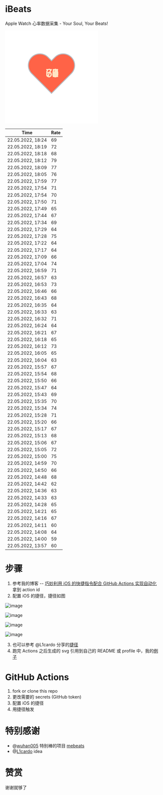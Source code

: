 # iBeats
Apple Watch 心率数据采集 - Your Soul, Your Beats!

![](./files/heart.svg)

<!--START_SECTION:my_heart_rate-->
| Time | Rate | 
 | ---- | ---- | 
| 22.05.2022, 18:24 | 69 |
| 22.05.2022, 18:19 | 72 |
| 22.05.2022, 18:18 | 68 |
| 22.05.2022, 18:12 | 79 |
| 22.05.2022, 18:09 | 77 |
| 22.05.2022, 18:05 | 76 |
| 22.05.2022, 17:59 | 77 |
| 22.05.2022, 17:54 | 71 |
| 22.05.2022, 17:54 | 70 |
| 22.05.2022, 17:50 | 71 |
| 22.05.2022, 17:49 | 65 |
| 22.05.2022, 17:44 | 67 |
| 22.05.2022, 17:34 | 69 |
| 22.05.2022, 17:29 | 64 |
| 22.05.2022, 17:28 | 75 |
| 22.05.2022, 17:22 | 64 |
| 22.05.2022, 17:17 | 64 |
| 22.05.2022, 17:09 | 66 |
| 22.05.2022, 17:04 | 74 |
| 22.05.2022, 16:59 | 71 |
| 22.05.2022, 16:57 | 63 |
| 22.05.2022, 16:53 | 73 |
| 22.05.2022, 16:46 | 66 |
| 22.05.2022, 16:43 | 68 |
| 22.05.2022, 16:35 | 64 |
| 22.05.2022, 16:33 | 63 |
| 22.05.2022, 16:32 | 71 |
| 22.05.2022, 16:24 | 64 |
| 22.05.2022, 16:21 | 67 |
| 22.05.2022, 16:18 | 65 |
| 22.05.2022, 16:12 | 73 |
| 22.05.2022, 16:05 | 65 |
| 22.05.2022, 16:04 | 63 |
| 22.05.2022, 15:57 | 67 |
| 22.05.2022, 15:54 | 68 |
| 22.05.2022, 15:50 | 66 |
| 22.05.2022, 15:47 | 64 |
| 22.05.2022, 15:43 | 69 |
| 22.05.2022, 15:35 | 70 |
| 22.05.2022, 15:34 | 74 |
| 22.05.2022, 15:28 | 71 |
| 22.05.2022, 15:20 | 66 |
| 22.05.2022, 15:17 | 67 |
| 22.05.2022, 15:13 | 68 |
| 22.05.2022, 15:06 | 67 |
| 22.05.2022, 15:05 | 72 |
| 22.05.2022, 15:00 | 75 |
| 22.05.2022, 14:59 | 70 |
| 22.05.2022, 14:50 | 66 |
| 22.05.2022, 14:48 | 68 |
| 22.05.2022, 14:42 | 62 |
| 22.05.2022, 14:36 | 63 |
| 22.05.2022, 14:33 | 63 |
| 22.05.2022, 14:28 | 65 |
| 22.05.2022, 14:21 | 65 |
| 22.05.2022, 14:16 | 67 |
| 22.05.2022, 14:11 | 60 |
| 22.05.2022, 14:08 | 64 |
| 22.05.2022, 14:00 | 59 |
| 22.05.2022, 13:57 | 60 |

<!--END_SECTION:my_heart_rate-->

# 步骤
1. 参考我的博客 -- [巧妙利用 iOS 的快捷指令配合 GitHub Actions 实现自动化](https://github.com/yihong0618/gitblog/issues/198) 拿到 action id
2. 配置 iOS 的捷径，捷径如图

![image](https://user-images.githubusercontent.com/15976103/122154218-0db0b480-ce97-11eb-93bb-5aec07c558dc.png)

![image](https://user-images.githubusercontent.com/15976103/122154236-186b4980-ce97-11eb-8e4b-70551a0391ae.png)

![image](https://user-images.githubusercontent.com/15976103/122154268-2d47dd00-ce97-11eb-902e-3acf292265a9.png)

![image](https://user-images.githubusercontent.com/15976103/122174055-fa144680-ceb4-11eb-9be2-3eb83cd516f7.png)

3. 也可以参考 @L1cardo 分享的[捷径](https://www.icloud.com/shortcuts/6ab6047b459c41ad822ad6b94b1c03d4)
4. 跑完 Actions 之后生成的 svg 引用到自己的 README 或 profile 中，我的[例子](https://github.com/yihong0618) 

# GitHub Actions

1. fork or clone this repo
2. 更改需要的 secrets (GitHub token)
3. 配置 iOS 的捷径
4. 用捷径触发

# 特别感谢
- @[wuhan005](https://github.com/wuhan005) 特别棒的项目 [mebeats](https://github.com/wuhan005/mebeats)
- @[L1cardo](https://github.com/L1cardo) idea

# 赞赏
谢谢就够了
